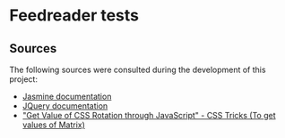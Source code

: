 # Feedreader tests
## Sources

The following sources were consulted during the development of this project:
* <a href="http://jasmine.github.io/2.0/introduction.html">Jasmine documentation</a>
* <a href="http://api.jquery.com/css/">JQuery documentation</a>
* <a href="https://css-tricks.com/get-value-of-css-rotation-through-javascript/">"Get Value of CSS Rotation through JavaScript" - CSS Tricks (To get values of Matrix)</a>